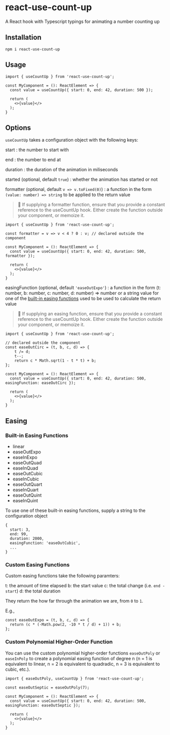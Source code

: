 # react-use-count-up

A React hook with Typescript typings for animating a number counting up

## Installation

```
npm i react-use-count-up
```

## Usage

```
import { useCountUp } from 'react-use-count-up';

const MyComponent = (): ReactElement => {
  const value = useCountUp({ start: 0, end: 42, duration: 500 });

  return (
    <>{value}</>
  );
}
```

## Options

`useCountUp` takes a configuration object with the following keys:

start
: the number to start with

end
: the number to end at

duration
: the duration of the animation in miliseconds

started (optional, default `true`)
: whether the animation has started or not

formatter (optional, default `v => v.toFixed(0)`)
: a function in the form `(value: number) => string` to be applied to the return value

> 📝 If supplying a formatter function, ensure that you provide a constant reference to the useCountUp hook. Either create the function outside your component, or memoize it.

```
import { useCountUp } from 'react-use-count-up';

const formatter = v => v < 4 ? 0 : v; // declared outside the component

const MyComponent = (): ReactElement => {
  const value = useCountUp({ start: 0, end: 42, duration: 500, formatter });

  return (
    <>{value}</>
  );
}
```

easingFunction (optional, default `'easeOutExpo'`)
: a function in the form (t: number, b: number, c: number, d: number) => number or a string value for one of the [built-in easing functions](#built-in-easing-functions) used to be used to calculate the return value

> 📝 If supplying an easing function, ensure that you provide a constant reference to the useCountUp hook. Either create the function outside your component, or memoize it.

```
import { useCountUp } from 'react-use-count-up';

// declared outside the component
const easeOutCirc = (t, b, c, d) => {
	t /= d;
	t--;
	return c * Math.sqrt(1 - t * t) + b;
};

const MyComponent = (): ReactElement => {
  const value = useCountUp({ start: 0, end: 42, duration: 500, easingFunction: easeOutCirc });

  return (
    <>{value}</>
  );
}
```

## Easing

### Built-in Easing Functions

* linear
* easeOutExpo
* easeInExpo
* easeOutQuad
* easeInQuad
* easeOutCubic
* easeInCubic
* easeOutQuart
* easeInQuart
* easeOutQuint
* easeInQuint

To use one of these built-in easing functions, supply a string to the configuration object

```
{
  start: 3,
  end: 99,
  duration: 2000,
  easingFunction: 'easeOutCubic',
  ...
}
```

### Custom Easing Functions

Custom easing functions take the following paramters:

t: the amount of time elapsed
b: the start value
c: the total change (i.e. `end - start`)
d: the total duration

They return the how far through the animation we are, from `0` to `1`.

E.g.,

```
const easeOutExpo = (t, b, c, d) => {
  return (c * (-Math.pow(2, -10 * t / d) + 1)) + b;
};
```

### Custom Polynomial Higher-Order Function

You can use the custom polynomial higher-order functions `easeOutPoly` or `easeInPoly` to create a polynomial easing function of degree n (n = 1 is equivalent to linear, n = 2 is equivalent to quadradic, n = 3 is equivalent to cubic, etc.).

```
import { easeOutPoly, useCountUp } from 'react-use-count-up';

const easeOutSeptic = easeOutPoly(7);

const MyComponent = (): ReactElement => {
  const value = useCountUp({ start: 0, end: 42, duration: 500, easingFunction: easeOutSeptic });

  return (
    <>{value}</>
  );
}
```

